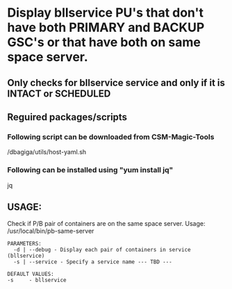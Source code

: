 # Display bllservice PU's that don't have both PRIMARY and BACKUP GSC's or that have both on same space server.
## Only checks for bllservice service and only if it is INTACT or SCHEDULED
## Reguired packages/scripts
### Following script can be downloaded from CSM-Magic-Tools
/dbagiga/utils/host-yaml.sh
### Following can be installed using "yum install jq"
jq

## USAGE:

  Check if P/B pair of containers are on the same space server.
    Usage: /usr/local/bin/pb-same-server

    PARAMETERS:
      -d | --debug - Display each pair of containers in service (bllservice)
      -s | --service - Specify a service name --- TBD ---

    DEFAULT VALUES:
    -s     - bllservice
